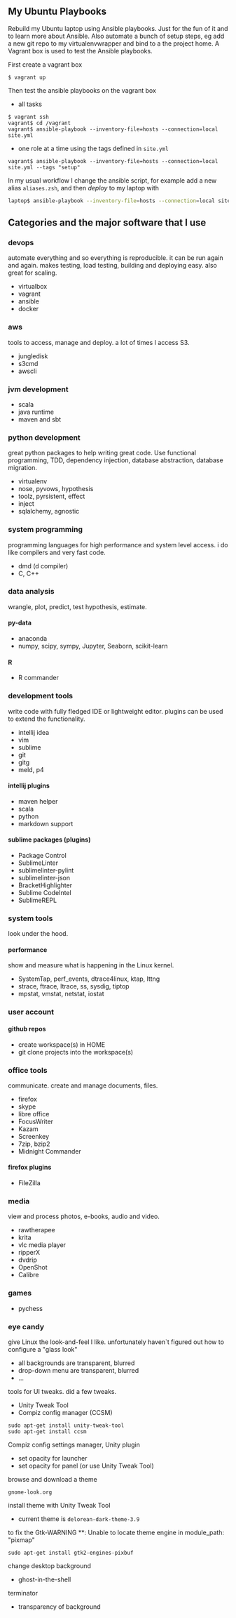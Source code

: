 ## My Ubuntu Playbooks
Rebuild my Ubuntu laptop using Ansible playbooks. Just for the fun of it and to learn more about Ansible.
Also automate a bunch of setup steps, eg add a new git repo to my virtualenvwrapper and bind to a the project home.
A Vagrant box is used to test the Ansible playbooks.

First create a vagrant box
```
$ vagrant up
```

Then test the ansible playbooks on the vagrant box
* all tasks
```
$ vagrant ssh
vagrant$ cd /vagrant
vagrant$ ansible-playbook --inventory-file=hosts --connection=local site.yml
```

* one role at a time using the tags defined in `site.yml`
```
vagrant$ ansible-playbook --inventory-file=hosts --connection=local site.yml --tags "setup"
```

In my usual workflow I change the ansible script, for example add a new alias `aliases.zsh`, and then _deploy_ to my laptop with
```bash
laptop$ ansible-playbook --inventory-file=hosts --connection=local site.yml --tags "alias"
```

## Categories and the major software that I use

### devops
automate everything and so everything is reproducible. it can be run again and again. makes testing, load testing, building and deploying easy. also great for scaling.
* virtualbox
* vagrant
* ansible
* docker

### aws
tools to access, manage and deploy. a lot of times I access S3.
* jungledisk
* s3cmd
* awscli

### jvm development
* scala
* java runtime
* maven and sbt

### python development
great python packages to help writing great code. Use functional programming, TDD, dependency injection, database abstraction, database migration.
* virtualenv
* nose, pyvows, hypothesis
* toolz, pyrsistent, effect
* inject
* sqlalchemy, agnostic


### system programming
programming languages for high performance and system level access. i do like compilers and very fast code.
* dmd (d compiler)
* C, C++


### data analysis
wrangle, plot, predict, test hypothesis, estimate.

#### py-data
* anaconda
* numpy, scipy, sympy, Jupyter, Seaborn, scikit-learn

#### R
* R commander

### development tools
write code with fully fledged IDE or lightweight editor. plugins can be used to extend the functionality.
* intellij idea
* vim
* sublime
* git
* gitg
* meld, p4

#### intellij plugins
* maven helper
* scala
* python
* markdown support

#### sublime packages (plugins)
* Package Control
* SublimeLinter
* sublimelinter-pylint
* sublimelinter-json
* BracketHighlighter
* Sublime CodeIntel
* SublimeREPL

### system tools
look under the hood.

#### performance
show and measure what is happening in the Linux kernel.

* SystemTap, perf_events, dtrace4linux, ktap, lttng
* strace, ftrace, ltrace, ss, sysdig, tiptop
* mpstat, vmstat, netstat, iostat


### user account

#### github repos
* create workspace(s) in HOME
* git clone projects into the workspace(s)

### office tools
communicate. create and manage documents, files.
* firefox
* skype
* libre office
* FocusWriter
* Kazam
* Screenkey
* 7zip, bzip2
* Midnight Commander

#### firefox plugins
* FileZilla

### media
view and process photos, e-books, audio and video.
* rawtherapee
* krita
* vlc media player
* ripperX
* dvdrip
* OpenShot
* Calibre

### games
* pychess

### eye candy
give Linux the look-and-feel I like.
unfortunately haven`t figured out how to configure a "glass look"
  * all backgrounds are transparent, blurred
  * drop-down menu are transparent, blurred
  * ...

tools for UI tweaks. did a few tweaks.
* Unity Tweak Tool
* Compiz config manager (CCSM)
```
sudo apt-get install unity-tweak-tool
sudo apt-get install ccsm
```

Compiz config settings manager, Unity plugin
* set opacity for launcher
* set opacity for panel (or use Unity Tweak Tool)


browse and download a theme
```
gnome-look.org
```

install theme with Unity Tweak Tool
* current theme is `delorean-dark-theme-3.9`

to fix the 
Gtk-WARNING **: Unable to locate theme engine in module_path: "pixmap"
```
sudo apt-get install gtk2-engines-pixbuf
```

change desktop background
* ghost-in-the-shell

terminator
* transparency of background
